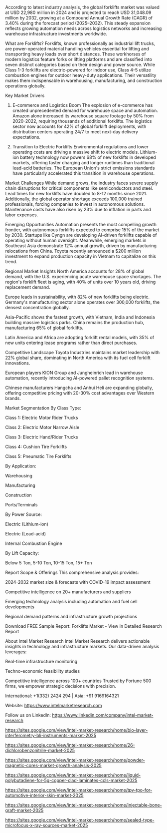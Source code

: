  According to latest industry analysis, the global forklifts market was valued at USD 22,980 million in 2024 and is projected to reach USD 31,048.09 million by 2032, growing at a Compound Annual Growth Rate (CAGR) of 3.40% during the forecast period (2025–2032). This steady expansion reflects growing automation needs across logistics networks and increasing warehouse infrastructure investments worldwide.

What are Forklifts?
Forklifts, known professionally as industrial lift trucks, are power-operated material handling vehicles essential for lifting and transporting heavy loads over short distances. These workhorses of modern logistics feature forks or lifting platforms and are classified into seven distinct categories based on their design and power source. While Class 1-3 forklifts are electric-powered for indoor use, Class 4-5 utilize combustion engines for outdoor heavy-duty applications. Their versatility makes them indispensable in warehousing, manufacturing, and construction operations globally.

Key Market Drivers
1. E-commerce and Logistics Boom
The explosion of e-commerce has created unprecedented demand for warehouse space and automation. Amazon alone increased its warehouse square footage by 50% from 2020-2022, requiring thousands of additional forklifts. The logistics sector now accounts for 42% of global forklift deployments, with distribution centers operating 24/7 to meet next-day delivery expectations.

2. Transition to Electric Forklifts
Environmental regulations and lower operating costs are driving a massive shift to electric models. Lithium-ion battery technology now powers 68% of new forklifts in developed markets, offering faster charging and longer runtimes than traditional lead-acid batteries. The European Union's strict emissions standards have particularly accelerated this transition in warehouse operations.

Market Challenges
While demand grows, the industry faces severe supply chain disruptions for critical components like semiconductors and steel. Lead times for new forklifts have doubled to 8-12 months since 2021. Additionally, the global operator shortage exceeds 100,000 trained professionals, forcing companies to invest in autonomous solutions. Maintenance costs have also risen by 23% due to inflation in parts and labor expenses.

Emerging Opportunities
Automation presents the most compelling growth frontier, with autonomous forklifts expected to comprise 15% of the market by 2030. Startups like Cyngn are developing AI-driven forklifts capable of operating without human oversight. Meanwhile, emerging markets in Southeast Asia demonstrate 12% annual growth, driven by manufacturing relocations from China. Toyota recently announced a $200 million investment to expand production capacity in Vietnam to capitalize on this trend.

Regional Market Insights
North America accounts for 28% of global demand, with the U.S. experiencing acute warehouse space shortages. The region's forklift fleet is aging, with 40% of units over 10 years old, driving replacement demand.

Europe leads in sustainability, with 82% of new forklifts being electric. Germany's manufacturing sector alone operates over 300,000 forklifts, the densest concentration globally.

Asia-Pacific shows the fastest growth, with Vietnam, India and Indonesia building massive logistics parks. China remains the production hub, manufacturing 65% of global forklifts.

Latin America and Africa are adopting forklift rental models, with 35% of new units entering lease programs rather than direct purchases.

Competitive Landscape
Toyota Industries maintains market leadership with 22% global share, dominating in North America with its fuel cell forklift innovations.

European players KION Group and Jungheinrich lead in warehouse automation, recently introducing AI-powered pallet recognition systems.

Chinese manufacturers Hangcha and Anhui Heli are expanding globally, offering competitive pricing with 20-30% cost advantages over Western brands.

Market Segmentation
By Class Type:

Class 1: Electric Motor Rider Trucks

Class 2: Electric Motor Narrow Aisle

Class 3: Electric Hand/Rider Trucks

Class 4: Cushion Tire Forklifts

Class 5: Pneumatic Tire Forklifts

By Application:

Warehousing

Manufacturing

Construction

Ports/Terminals

By Power Source:

Electric (Lithium-ion)

Electric (Lead-acid)

Internal Combustion Engine

By Lift Capacity:

Below 5 Ton, 5-10 Ton, 10-15 Ton, 15+ Ton

Report Scope & Offerings
This comprehensive analysis provides:

2024-2032 market size & forecasts with COVID-19 impact assessment

Competitive intelligence on 20+ manufacturers and suppliers

Emerging technology analysis including automation and fuel cell developments

Regional demand patterns and infrastructure growth projections

Download FREE Sample Report: Forklifts Market - View in Detailed Research Report

About Intel Market Research
Intel Market Research delivers actionable insights in technology and infrastructure markets. Our data-driven analysis leverages:

Real-time infrastructure monitoring

Techno-economic feasibility studies

Competitive intelligence across 100+ countries
Trusted by Fortune 500 firms, we empower strategic decisions with precision.

International: +1(332) 2424 294 | Asia: +91 9169164321

Website: https://www.intelmarketresearch.com

Follow us on LinkedIn: https://www.linkedin.com/company/intel-market-research



https://sites.google.com/view/intel-market-research/home/bio-layer-interferometry-bli-instruments-market-2025

https://sites.google.com/view/intel-market-research/home/26-dichlorobenzonitrile-market-2025

https://sites.google.com/view/intel-market-research/home/powder-magnetic-cores-market-growth-analysis-2025

https://sites.google.com/view/intel-market-research/home/liquid-polybutadiene-for-5g-copper-clad-laminates-ccls-market-2025

https://sites.google.com/view/intel-market-research/home/tpv-tpo-for-automotive-interior-skin-market-2025

https://sites.google.com/view/intel-market-research/home/injectable-bone-graft-market-2025

https://sites.google.com/view/intel-market-research/home/sealed-type-microfocus-x-ray-sources-market-2025

